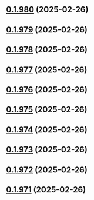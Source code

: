 ## [0.1.980](https://github.com/binary-braids/terraform-oracle/compare/v0.1.979...v0.1.980) (2025-02-26)



## [0.1.979](https://github.com/binary-braids/terraform-oracle/compare/v0.1.978...v0.1.979) (2025-02-26)



## [0.1.978](https://github.com/binary-braids/terraform-oracle/compare/v0.1.977...v0.1.978) (2025-02-26)



## [0.1.977](https://github.com/binary-braids/terraform-oracle/compare/v0.1.976...v0.1.977) (2025-02-26)



## [0.1.976](https://github.com/binary-braids/terraform-oracle/compare/v0.1.975...v0.1.976) (2025-02-26)



## [0.1.975](https://github.com/binary-braids/terraform-oracle/compare/v0.1.974...v0.1.975) (2025-02-26)



## [0.1.974](https://github.com/binary-braids/terraform-oracle/compare/v0.1.973...v0.1.974) (2025-02-26)



## [0.1.973](https://github.com/binary-braids/terraform-oracle/compare/v0.1.972...v0.1.973) (2025-02-26)



## [0.1.972](https://github.com/binary-braids/terraform-oracle/compare/v0.1.971...v0.1.972) (2025-02-26)



## [0.1.971](https://github.com/binary-braids/terraform-oracle/compare/v0.1.970...v0.1.971) (2025-02-26)



